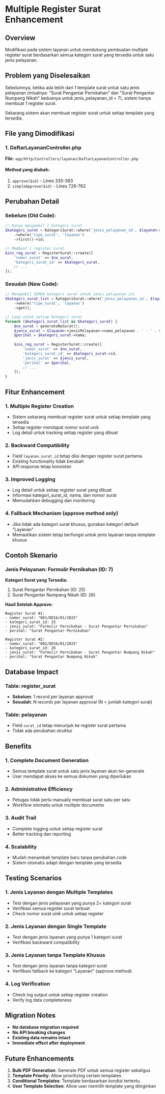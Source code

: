 # Multiple Register Surat Enhancement

## Overview
Modifikasi pada sistem layanan untuk mendukung pembuatan multiple register surat berdasarkan semua kategori surat yang tersedia untuk satu jenis pelayanan.

## Problem yang Diselesaikan
Sebelumnya, ketika ada lebih dari 1 template surat untuk satu jenis pelayanan (misalnya: "Surat Pengantar Pernikahan" dan "Surat Pengantar Numpang Nikah" keduanya untuk jenis_pelayanan_id = 7), sistem hanya membuat 1 register surat.

Sekarang sistem akan membuat register surat untuk setiap template yang tersedia.

## File yang Dimodifikasi

### 1. DaftarLayananController.php
**File:** `app/Http/Controllers/layanan/DaftarLayananController.php`

#### Method yang diubah:
1. `approve($id)` - Lines 335-393
2. `simpleApprove($id)` - Lines 726-762

## Perubahan Detail

### Sebelum (Old Code):
```php
// Hanya mengambil 1 kategori surat
$kategori_surat = KategoriSurat::where('jenis_pelayanan_id', $layanan->jenis_pelayanan_id)
    ->where('tipe_surat', 'layanan')
    ->first()->id;

// Membuat 1 register surat
$ins_reg_surat = RegisterSurat::create([
    'nomor_surat' => $no_surat,
    'kategori_surat_id' => $kategori_surat,
    // ...
]);
```

### Sesudah (New Code):
```php
// Mengambil SEMUA kategori surat untuk jenis pelayanan ini
$kategori_surat_list = KategoriSurat::where('jenis_pelayanan_id', $layanan->jenis_pelayanan_id)
    ->where('tipe_surat', 'layanan')
    ->get();

// Loop untuk setiap kategori surat
foreach ($kategori_surat_list as $kategori_surat) {
    $no_surat = generateNoSurat();
    $jenis_surat = $layanan->jenisPelayanan->nama_pelayanan . ' - ' . $kategori_surat->nama;
    $perihal = $kategori_surat->nama;
    
    $ins_reg_surat = RegisterSurat::create([
        'nomor_surat' => $no_surat,
        'kategori_surat_id' => $kategori_surat->id,
        'jenis_surat' => $jenis_surat,
        'perihal' => $perihal,
        // ...
    ]);
}
```

## Fitur Enhancement

### 1. Multiple Register Creation
- Sistem sekarang membuat register surat untuk setiap template yang tersedia
- Setiap register mendapat nomor surat unik
- Log detail untuk tracking setiap register yang dibuat

### 2. Backward Compatibility
- Field `layanan.surat_id` tetap diisi dengan register surat pertama
- Existing functionality tidak berubah
- API response tetap konsisten

### 3. Improved Logging
- Log detail untuk setiap register surat yang dibuat
- Informasi kategori_surat_id, nama, dan nomor surat
- Memudahkan debugging dan monitoring

### 4. Fallback Mechanism (approve method only)
- Jika tidak ada kategori surat khusus, gunakan kategori default "Layanan"
- Memastikan sistem tetap berfungsi untuk jenis layanan tanpa template khusus

## Contoh Skenario

### Jenis Pelayanan: Formulir Pernikahan (ID: 7)
**Kategori Surat yang Tersedia:**
1. Surat Pengantar Pernikahan (ID: 25)
2. Surat Pengantar Numpang Nikah (ID: 26)

**Hasil Setelah Approve:**
```
Register Surat #1:
- nomor_surat: "001/DESA/01/2025"
- kategori_surat_id: 25
- jenis_surat: "Formulir Pernikahan - Surat Pengantar Pernikahan"
- perihal: "Surat Pengantar Pernikahan"

Register Surat #2:
- nomor_surat: "002/DESA/01/2025"
- kategori_surat_id: 26
- jenis_surat: "Formulir Pernikahan - Surat Pengantar Numpang Nikah"
- perihal: "Surat Pengantar Numpang Nikah"
```

## Database Impact

### Table: register_surat
- **Sebelum**: 1 record per layanan approval
- **Sesudah**: N records per layanan approval (N = jumlah kategori surat)

### Table: pelayanan
- Field `surat_id` tetap menunjuk ke register surat pertama
- Tidak ada perubahan struktur

## Benefits

### 1. Complete Document Generation
- Semua template surat untuk satu jenis layanan akan ter-generate
- User mendapat akses ke semua dokumen yang diperlukan

### 2. Administrative Efficiency
- Petugas tidak perlu manually membuat surat satu per satu
- Workflow otomatis untuk multiple documents

### 3. Audit Trail
- Complete logging untuk setiap register surat
- Better tracking dan reporting

### 4. Scalability
- Mudah menambah template baru tanpa perubahan code
- Sistem otomatis adapt dengan template yang tersedia

## Testing Scenarios

### 1. Jenis Layanan dengan Multiple Templates
- Test dengan jenis pelayanan yang punya 2+ kategori surat
- Verifikasi semua register surat terbuat
- Check nomor surat unik untuk setiap register

### 2. Jenis Layanan dengan Single Template
- Test dengan jenis layanan yang punya 1 kategori surat
- Verifikasi backward compatibility

### 3. Jenis Layanan tanpa Template Khusus
- Test dengan jenis layanan tanpa kategori surat
- Verifikasi fallback ke kategori "Layanan" (approve method)

### 4. Log Verification
- Check log output untuk setiap register creation
- Verify log data completeness

## Migration Notes
- **No database migration required**
- **No API breaking changes**
- **Existing data remains intact**
- **Immediate effect after deployment**

## Future Enhancements
1. **Bulk PDF Generation**: Generate PDF untuk semua register sekaligus
2. **Template Priority**: Allow prioritizing certain templates
3. **Conditional Templates**: Template berdasarkan kondisi tertentu
4. **User Template Selection**: Allow user memilih template yang diinginkan 